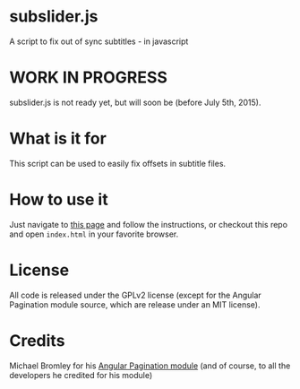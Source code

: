 # subslider.js
A script to fix out of sync subtitles - in javascript

WORK IN PROGRESS
================
subslider.js is not ready yet, but will soon be (before July 5th, 2015).

What is it for
==============
This script can be used to easily fix offsets in subtitle files.

How to use it
=============
Just navigate to [this page](https://pages.github.com) and follow the 
instructions, or checkout this repo and open `index.html` in your favorite 
browser.

License
=======
All code is released under the GPLv2 license (except for the Angular Pagination
module source, which are release under an MIT license).

Credits
=======
Michael Bromley for his [Angular Pagination module][1] (and of course, to all
the developers he credited for his module)

[1]: https://github.com/michaelbromley/angularUtils/tree/master/src/directives/pagination

